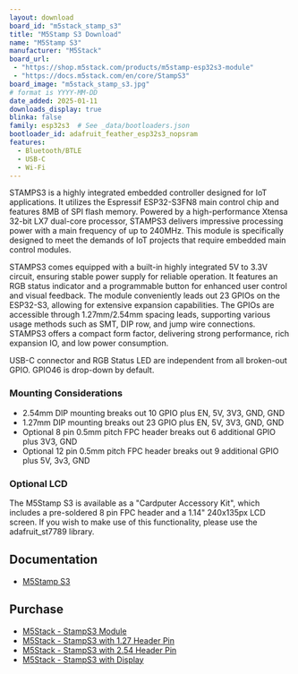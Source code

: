 ```yaml
---
layout: download
board_id: "m5stack_stamp_s3"
title: "M5Stamp S3 Download"
name: "M5Stamp S3"
manufacturer: "M5Stack"
board_url:
 - "https://shop.m5stack.com/products/m5stamp-esp32s3-module"
 - "https://docs.m5stack.com/en/core/StampS3"
board_image: "m5stack_stamp_s3.jpg"
# format is YYYY-MM-DD
date_added: 2025-01-11
downloads_display: true
blinka: false
family: esp32s3  # See _data/bootloaders.json
bootloader_id: adafruit_feather_esp32s3_nopsram
features:
  - Bluetooth/BTLE
  - USB-C
  - Wi-Fi
---
```


STAMPS3 is a highly integrated embedded controller designed for IoT applications. It utilizes the Espressif ESP32-S3FN8 main control chip and features 8MB of SPI flash memory. Powered by a high-performance Xtensa 32-bit LX7 dual-core processor, STAMPS3 delivers impressive processing power with a main frequency of up to 240MHz. This module is specifically designed to meet the demands of IoT projects that require embedded main control modules.

STAMPS3 comes equipped with a built-in highly integrated 5V to 3.3V circuit, ensuring stable power supply for reliable operation. It features an RGB status indicator and a programmable button for enhanced user control and visual feedback. The module conveniently leads out 23 GPIOs on the ESP32-S3, allowing for extensive expansion capabilities. The GPIOs are accessible through 1.27mm/2.54mm spacing leads, supporting various usage methods such as SMT, DIP row, and jump wire connections. STAMPS3 offers a compact form factor, delivering strong performance, rich expansion IO, and low power consumption.

USB-C connector and RGB Status LED are independent from all broken-out GPIO. GPIO46 is drop-down by default.

### Mounting Considerations
* 2.54mm DIP mounting breaks out 10 GPIO plus EN, 5V, 3V3, GND, GND
* 1.27mm DIP mounting breaks out 23 GPIO plus EN, 5V, 3V3, GND, GND
* Optional 8 pin 0.5mm pitch FPC header breaks out 6 additional GPIO plus 3V3, GND
* Optional 12 pin 0.5mm pitch FPC header breaks out 9 additional GPIO plus 5V, 3v3, GND

### Optional LCD
The M5Stamp S3 is available as a "Cardputer Accessory Kit", which includes a pre-soldered 8 pin FPC header and a 1.14" 240x135px LCD screen. If you wish to make use of this functionality, please use the adafruit_st7789 library.

## Documentation

* [M5Stamp S3](https://docs.m5stack.com/en/core/StampS3)

## Purchase

* [M5Stack - StampS3 Module](https://shop.m5stack.com/products/m5stamp-esp32s3-module)
* [M5Stack - StampS3 with 1.27 Header Pin](https://shop.m5stack.com/products/m5stamps3-with-1-27-header-pin)
* [M5Stack - StampS3 with 2.54 Header Pin](https://shop.m5stack.com/products/m5stamps3-with-2-54-header-pin)
* [M5Stack - StampS3 with Display](https://shop.m5stack.com/products/cardputer-accessory-kit)
